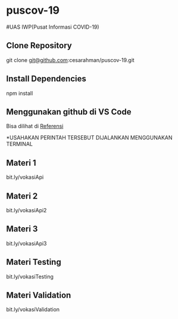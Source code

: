 # puscov-19
#UAS IWP(Pusat Informasi COVID-19)

## Clone Repository

git clone git@github.com:cesarahman/puscov-19.git

## Install Dependencies

npm install

## Menggunakan github di VS Code

Bisa dilihat di [Referensi](https://www.petanikode.com/git-vscode/)


*USAHAKAN PERINTAH TERSEBUT DIJALANKAN MENGGUNAKAN TERMINAL


## Materi 1

bit.ly/vokasiApi

## Materi 2

bit.ly/vokasiApi2

## Materi 3

bit.ly/vokasiApi3

## Materi Testing

bit.ly/vokasiTesting

## Materi Validation

bit.ly/vokasiValidation
